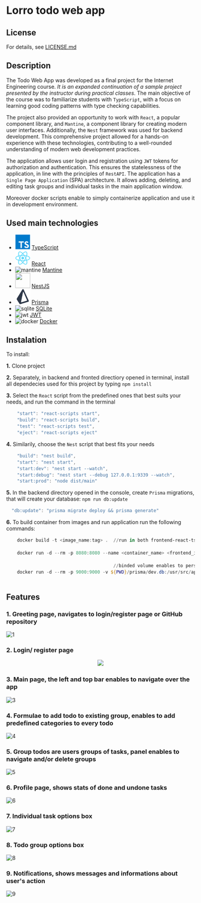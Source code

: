 # Lorro todo web app

## License
For details, see [LICENSE.md](https://github.com/kacperpap/todo-web-app/edit/main/LICENSE.md)

## Description

The Todo Web App was developed as a final project for the Internet Engineering course. *It is an expanded continuation of a sample project presented by the instructor during practical classes*. The main objective of the course was to familiarize students with `TypeScript`, with a focus on learning good coding patterns with type checking capabilities. 

The project also provided an opportunity to work with `React`, a popular component library, and `Mantine`, a component library for creating modern user interfaces. Additionally, the `Nest` framework was used for backend development. This comprehensive project allowed for a hands-on experience with these technologies, contributing to a well-rounded understanding of modern web development practices.

The application allows user login and registration using `JWT` tokens for authorization and authentication. This ensures the statelessness of the application, in line with the principles of `RestAPI`. The application has a `Single Page Application` (SPA) architecture. It allows adding, deleting, and editing task groups and individual tasks in the main application window.

Moreover docker scripts enable to simply containerize application and use it in development environment.

## Used main technologies

- <img src="https://raw.githubusercontent.com/devicons/devicon/master/icons/typescript/typescript-original.svg" alt="typescript" width="40" height="40" /> [TypeScript](https://www.typescriptlang.org/)
- <img src="https://raw.githubusercontent.com/devicons/devicon/master/icons/react/react-original.svg" alt="react" width="40" height="40"/> [React](https://react.dev/)
- <img src="https://i.pinimg.com/474x/fc/8c/31/fc8c31d2b6a01f87f04e7fd860ea0448.jpg" alt="mantine" width="40" height="40"/> [Mantine](https://mantine.dev/)
- <img src="https://upload.wikimedia.org/wikipedia/commons/a/a8/NestJS.svg" width="40" height="40"/> [NestJS](https://nestjs.com/)
- <img src="https://raw.githubusercontent.com/devicons/devicon/master/icons/prisma/prisma-original.svg" alt="prisma" width="40" height="40"/> [Prisma](https://www.prisma.io/)
- <img src="https://www.vectorlogo.zone/logos/sqlite/sqlite-icon.svg" alt="sqlite" width="40" height="40"/> [SQLite](https://www.sqlite.org/index.html)
- <img src="https://jwt.io/img/pic_logo.svg" alt="jwt" width="40" height="40"/> [JWT](https://jwt.io/)
- <img src="https://github.com/kacperpap/todo-web-app/assets/64956354/776a3ef4-2041-48f7-997c-d524f9c82f86" alt="docker" width="40" height="40"/> [Docker](https://www.docker.com/)


## Instalation

To install:

**1.** Clone project

**2.** Separately, in backend and fronted directiory opened in terminal, install all dependecies used for this project by typing `npm install`

**3.** Select the `React` script from the predefined ones that best suits your needs, and run the command in the terminal
```javascript
    "start": "react-scripts start",
    "build": "react-scripts build",
    "test": "react-scripts test",
    "eject": "react-scripts eject"
```

**4.** Similarily, choose the `Nest` script that best fits your needs
```javascript
    "build": "nest build",
    "start": "nest start",
    "start:dev": "nest start --watch",
    "start:debug": "nest start --debug 127.0.0.1:9339 --watch",
    "start:prod": "node dist/main"
```

**5.** In the backend directory opened in the console, create `Prisma` migrations, that will create your database: `npm run db:update`
```javascript
  "db:update": "prisma migrate deploy && prisma generate"
```

**6.** To build container from images and run application run the following commands:
```powershell
    docker build -t <image_name:tag> .  //run in both frontend-react-ts and backend-nest directoris or specify path to dockerfile using -f flag

    docker run -d --rm -p 8080:8080 --name <container_name> <frontend_image_name:tag>

                                        //binded volume enables to persist dev data in sqlite after removing container
    docker run -d --rm -p 9000:9000 -v ${PWD}/prisma/dev.db:/usr/src/app/prisma/dev.db <backend_image_name:tag>
    
```

## Features

### 1. Greeting page, navigates to login/register page or GitHub repository

![1](https://github.com/kacperpap/todo-web-app/assets/64956354/c69aacf1-0fe5-4328-8b70-88a568ccc162)

### 2. Login/ register page

<p align="center">
<img src="https://github.com/kacperpap/todo-web-app/assets/64956354/37d56441-fd0d-4fa4-8b5c-a0a8d9e3fba2"/>
</p>

### 3. Main page, the left and top bar enables to navigate over the app

![3](https://github.com/kacperpap/todo-web-app/assets/64956354/2de7bb71-9641-4750-aabe-f6d0435243e1)

### 4. Formulae to add todo to existing group, enables to add predefined categories to every todo

![4](https://github.com/kacperpap/todo-web-app/assets/64956354/9cad5e43-e6f9-4fe7-8cd0-c69360155b35)

### 5. Group todos are users groups of tasks, panel enables to navigate and/or delete groups 

![5](https://github.com/kacperpap/todo-web-app/assets/64956354/a2aba00c-3da2-4498-9d5f-2be9da711694)

### 6. Profile page, shows stats of done and undone tasks 

![6](https://github.com/kacperpap/todo-web-app/assets/64956354/010a0d65-1a6b-4e68-a76c-4ab0d5233316)

### 7. Individual task options box 

![7](https://github.com/kacperpap/todo-web-app/assets/64956354/bf967bca-a74b-4376-9cae-d685b3ab677b)

### 8. Todo group options box

![8](https://github.com/kacperpap/todo-web-app/assets/64956354/408ba52f-237b-4705-8944-e7236eb604f6)

### 9. Notifications, shows messages and informations about user's action

![9](https://github.com/kacperpap/todo-web-app/assets/64956354/f32f921c-216c-4c5b-a9fb-7f0c1295c7d5)




